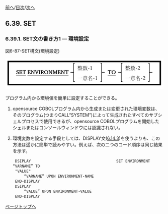 <!--navi start1-->
[前へ](6-38-2.md)/[目次](https://opensourcecobol.github.io/markdown/TOC.html)/[次へ](6-39-2.md)
<!--navi end1-->
## 6.39. SET

### 6.39.1. SET文の書き方1 ― 環境設定

図6-87-SET構文(環境設定)

![alt text](Image/6-87-Set.png)

プログラム内から環境値を簡単に設定することができる。

1. opensource COBOLプログラム内から生成または変更された環境変数は、そのプログラム(つまりCALL“SYSTEM”)によって生成されたすべてのサブシェルプロセスで使用できるが、opensource COBOLプログラムを開始したシェルまたはコンソールウィンドウには認識されない。

2. 環境変数を設定する手段としては、DISPLAY文([6.14.3](6-14-3.md))を使うよりも、この方法は遥かに簡単で読みやすい。例えば、次の二つのコード順序は同じ結果を示す。

        DSIPLAY                                      SET ENVIRONMENT “VARNAME” TO
        "VALUE"
            “VARNAME” UPON ENVIRONMENT-NAME
        END-DISPLAY
        DSIPLAY
            “VALUE” UPON ENVIRONMENT-VALUE
        END-DISPLAY

<!--navi start2-->

[ページトップへ](6-39-1.md)
<!--navi end2-->
